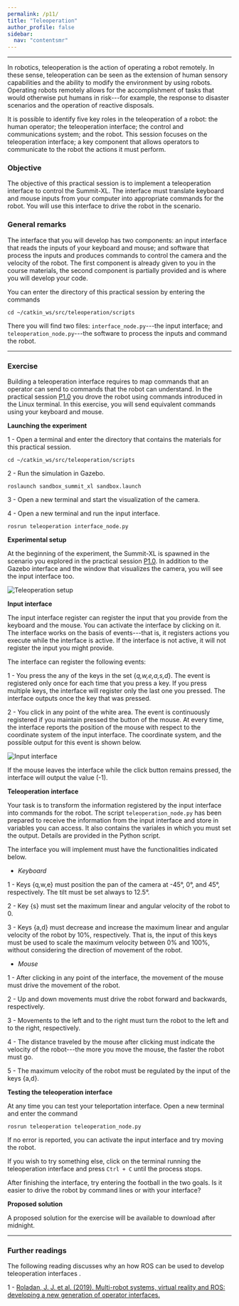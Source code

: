 ```yaml
---
permalink: /p11/
title: "Teleoperation"
author_profile: false
sidebar:
  nav: "contentsmr"
---
```


---

In robotics, teleoperation is the action of operating a robot remotely. In these sense, teleoperation can be seen as the extension of human sensory capabilities and the ability to modify the environment by using robots. Operating robots remotely allows for the accomplishment of tasks that would otherwise put humans in risk---for example, the response to disaster scenarios and the operation of reactive disposals.

It is possible to identify five key roles in the teleoperation of a robot: the human operator; the teleoperation interface; the control and communications system; and the robot. This session focuses on the teleoperation interface; a key component that allows operators to communicate to the robot the actions it must perform.

### Objective

The objective of this practical session is to implement a teleoperation interface to control the Summit-XL. The interface must translate keyboard and mouse inputs from your computer into appropriate commands for the robot. You will use this interface to drive the robot in the scenario.

### General remarks

The interface that you will develop has two components: an input interface that reads the inputs of your keyboard and mouse; and software that process the inputs and produces commands to control the camera and the velocity of the robot. The first component is already given to you in the course materials, the second component is partially provided and is where you will develop your code.

You can enter the directory of this practical session by entering the commands
```
cd ~/catkin_ws/src/teleoperation/scripts
```
There you will find two files: `interface_node.py`---the input interface; and `teleoperation_node.py`---the software to process the inputs and command the robot.

---

### Exercise

Building a teleoperation interface requires to map commands that an operator can send to commands that the robot can understand. In the practical session [P1.0](p10.md) you drove the robot using commands introduced in the Linux terminal. In this exercise, you will send equivalent commands using your keyboard and mouse.

**Launching the experiment**

1 - Open a terminal and enter the directory that contains the materials for this practical session.
```
cd ~/catkin_ws/src/teleoperation/scripts
```

2 - Run the simulation in Gazebo.
```
roslaunch sandbox_summit_xl sandbox.launch
```

3 - Open a new terminal and start the visualization of the camera.

4 - Open a new terminal and run the input interface.
```
rosrun teleoperation interface_node.py
```

**Experimental setup**

At the beginning of the experiment, the Summit-XL is spawned in the scenario you explored in the practical session [P1.0](p10.md). In addition to the Gazebo interface and the window that visualizes the camera, you will see the input interface too.

![Teleoperation setup](https://dgarzonramos.github.io/robotics101/assets/images/setuptel.png)

**Input interface**

The input interface register can register the input that you provide from the keyboard and the mouse. You can activate the interface by clicking on it. The interface works on the basis of events---that is, it registers actions you execute while the interface is active. If the interface is not active, it will not register the input you might provide.

The interface can register the following events:

1 - You press the any of the keys in the set {_q,w,e,a,s,d_}. The event is registered only once for each time that you press a key. If you press multiple keys, the interface will register only the last one you pressed. The interface outputs once the key that was pressed.

2 - You click in any point of the white area. The event is continuously registered if you maintain pressed the button of the mouse. At every time, the interface reports the  position of the mouse with respect to the coordinate system of the input interface. The coordinate system, and the possible output for this event is shown below.

![Input interface](https://dgarzonramos.github.io/robotics101/assets/images/inputint.png)

If the mouse leaves the interface while the click button remains pressed, the interface will output the value (-1).

**Teleoperation interface**

Your task is to transform the information registered by the input interface into commands for the robot. The script `teleoperation_node.py` has been prepared to receive the information from the input interface and store in variables you can access. It also contains the variales in which you must set the output. Details are provided in the Python script.

The interface you will implement must have the functionalities indicated below.

- _Keyboard_

1 - Keys {q,w,e} must position the pan of the camera at -45°, 0°, and 45°, respectively. The tilt must be set always to 12.5°.

2 - Key {s} must set the maximum linear and angular velocity of the robot to 0.

3 - Keys {a,d} must decrease and increase the maximum linear and angular velocity of the robot by 10%, respectively. That is, the input of this keys must be used to scale the maximum velocity between 0% and 100%, without considering the direction of movement of the robot.

- _Mouse_

1 - After clicking in any point of the interface, the movement of the mouse must drive the movement of the robot.

2 - Up and down movements must drive the robot forward and backwards, respectively.

3 - Movements to the left and to the right must turn the robot to the left and to the right, respectively.

4 - The distance traveled by the mouse after clicking must indicate the velocity of the robot---the more you move the mouse, the faster the robot must go.

5 - The maximum velocity of the robot must be regulated by the input of the keys {a,d}.

**Testing the teleoperation interface**

At any time you can test your teleportation interface. Open a new terminal and enter the command
```
rosrun teleoperation teleoperation_node.py
```
If no error is reported, you can activate the input interface and try moving the robot.

If you wish to try something else, click on the terminal running the teleoperation interface and press `Ctrl + C` until the process stops.

After finishing the interface, try entering the football in the two goals. Is it easier to drive the robot by command lines or with your interface?

**Proposed solution**

A proposed solution for the exercise will be available to download after midnight.

<!-- [Obstacle avoidance with in-place rotation script](https://dgarzonramos.github.io/robotics/assets/docs/argos/pattern_formation/obstacle_avoidance_rnd.lua) -->

---

### Further readings

The following reading discusses why an how ROS can be used to develop teleoperation interfaces .

1 - [Roladan, J. J. et al. (2019). Multi-robot systems, virtual reality and ROS: developing a new generation of operator interfaces.](https://doi.org/10.1007/978-3-319-91590-6_2)
